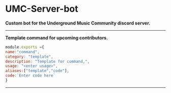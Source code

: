 # UMC-Server-bot
**Custom bot for the Underground Music Community discord server.**

------------

**Template command for upcoming contributors.**

```javascript
module.exports ={
name:"command",
category: "template",
description: "Template for command,",
usage: "<enter usage>", 
aliases:["template","code"],
code:`Enter code here`
}
```

------------


